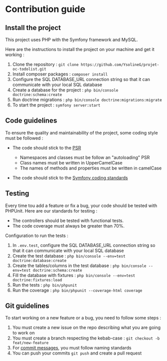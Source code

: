 # Contribution guide

## Install the project

This project uses PHP with the Symfony framework and MySQL.

Here are the instructions to install the project on your machine and get it working :

1.  Clone the repository : `git clone https://github.com/YsolineG/projet-oc-todolist.git`
2.  Install composer packages : `composer install`
3.  Configure the SQL DATABASE_URL connection string so that it can communicate with your local SQL database
4.  Create a database for the project : `php bin/console doctrine:schema:create`
5.  Run doctrine migrations : `php bin/console doctrine:migrations:migrate`
6.  To start the project : `symfony server:start`

## Code guidelines

To ensure the quality and maintainability of the project, some coding style must be followed :

-   The code should stick to the [PSR](https://www.php-fig.org/psr/)
    -   Namespaces and classes must be follow an "autoloading" PSR
    -   Class names must be written in UpperCamelCase
    -   The names of methods and properties must be written in camelCase
    
-   The code should stick to the [Symfony coding standards](https://symfony.com/doc/4.4/contributing/code/standards.html)

## Testing

Every time tou add a feature or fix a bug, your code should be tested with PHPUnit. Here are our standards for testing :

-   The controllers should be tested with functional tests.
-   The code coverage must always be greater than 70%.

Configuration to run the tests :

1.  In `.env.test`, configure the SQL DATABASE_URL connection string so that it can communicate with your local SQL database
2.  Create the test database : `php bin/console --env=test doctrine:database:create`
3.  Create the tables/columns in the test database : `php bin/console --env=test doctrine:schema:create`
4.  Fill the database with fixtures : `php bin/console --env=test doctrine:fixtures:load`
5.  Run the tests : `php bin/phpunit`
6.  Run the coverage : `php bin/phpunit --coverage-html coverage`
    
## Git guidelines

To start working on a new feature or a bug, you need to follow some steps :

1.  You must create a new issue on the repo describing what you are going to work on
2.  You must create a branch respecting the kebab-case : `git checkout -b feat/new-feature`
3.  For [commit messages](https://www.conventionalcommits.org/en/v1.0.0/), you must follow naming standards
4.  You can push your commits `git push` and create a pull request
